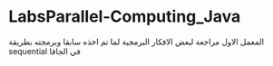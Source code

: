 # LabsParallel-Computing_Java
المعمل الاول مراجعة لبعض الافكار البرمجية لما تم اخذه سابقا وبرمجته بطريقة sequential في الجافا
